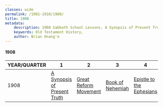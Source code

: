 ```yaml
---
classes: wide
permalink: /1901-1910/1908/
title: 1908
metadata:
    description: 1908 Sabbath School Lessons, A Synopsis of Present Truth, Great Reform Movement, Book of Nehemiah, Epistle to the Ephesians
    keywords: Old Testament History,
    author: Brian Onang'o
---
```


#### 1908

YEAR/QUARTER |   1  | 2| 3| 4
-------------|------------|---|--|---
1908   |  [A Synopsis of Present Truth](/1901-1910/1908/quarter1) | [Great Reform Movement](/1901-1910/1908/quarter2) | [Book of Nehemiah](/1901-1910/1908/quarter3) | [Epistle to the Ephesians](/1901-1910/1908/quarter4) |
 